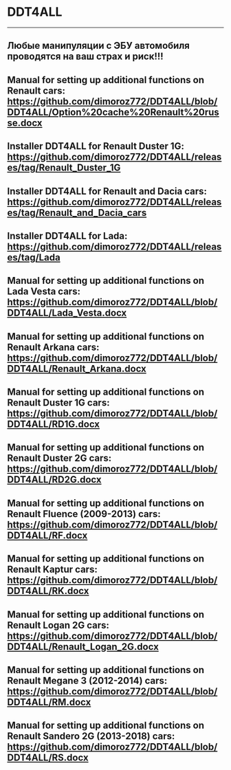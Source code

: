# DDT4ALL
-----------------------------------------------------------------------------------------------------------------------------------------------------------
Любые манипуляции с ЭБУ автомобиля проводятся на ваш страх и риск!!!
-----------------------------------------------------------------------------------------------------------------------------------------------------------
Manual for setting up additional functions on Renault cars: https://github.com/dimoroz772/DDT4ALL/blob/DDT4ALL/Option%20cache%20Renault%20russe.docx
-----------------------------------------------------------------------------------------------------------------------------------------------------------
Installer DDT4ALL for Renault Duster 1G: https://github.com/dimoroz772/DDT4ALL/releases/tag/Renault_Duster_1G
-----------------------------------------------------------------------------------------------------------------------------------------------------------
Installer DDT4ALL for Renault and Dacia cars: https://github.com/dimoroz772/DDT4ALL/releases/tag/Renault_and_Dacia_cars
-----------------------------------------------------------------------------------------------------------------------------------------------------------
Installer DDT4ALL for Lada: https://github.com/dimoroz772/DDT4ALL/releases/tag/Lada
-----------------------------------------------------------------------------------------------------------------------------------------------------------
Manual for setting up additional functions on Lada Vesta cars: https://github.com/dimoroz772/DDT4ALL/blob/DDT4ALL/Lada_Vesta.docx
-----------------------------------------------------------------------------------------------------------------------------------------------------------
Manual for setting up additional functions on Renault Arkana cars: https://github.com/dimoroz772/DDT4ALL/blob/DDT4ALL/Renault_Arkana.docx
-----------------------------------------------------------------------------------------------------------------------------------------------------------
Manual for setting up additional functions on Renault Duster 1G cars: https://github.com/dimoroz772/DDT4ALL/blob/DDT4ALL/RD1G.docx
-----------------------------------------------------------------------------------------------------------------------------------------------------------
Manual for setting up additional functions on Renault Duster 2G cars: https://github.com/dimoroz772/DDT4ALL/blob/DDT4ALL/RD2G.docx
-----------------------------------------------------------------------------------------------------------------------------------------------------------
Manual for setting up additional functions on Renault Fluence (2009-2013) cars: https://github.com/dimoroz772/DDT4ALL/blob/DDT4ALL/RF.docx
-----------------------------------------------------------------------------------------------------------------------------------------------------------
Manual for setting up additional functions on Renault Kaptur cars: https://github.com/dimoroz772/DDT4ALL/blob/DDT4ALL/RK.docx
-----------------------------------------------------------------------------------------------------------------------------------------------------------
Manual for setting up additional functions on Renault Logan 2G cars: https://github.com/dimoroz772/DDT4ALL/blob/DDT4ALL/Renault_Logan_2G.docx
-----------------------------------------------------------------------------------------------------------------------------------------------------------
Manual for setting up additional functions on Renault Megane 3 (2012-2014) cars: https://github.com/dimoroz772/DDT4ALL/blob/DDT4ALL/RM.docx
-----------------------------------------------------------------------------------------------------------------------------------------------------------
Manual for setting up additional functions on Renault Sandero 2G (2013-2018) cars: https://github.com/dimoroz772/DDT4ALL/blob/DDT4ALL/RS.docx
-----------------------------------------------------------------------------------------------------------------------------------------------------------
